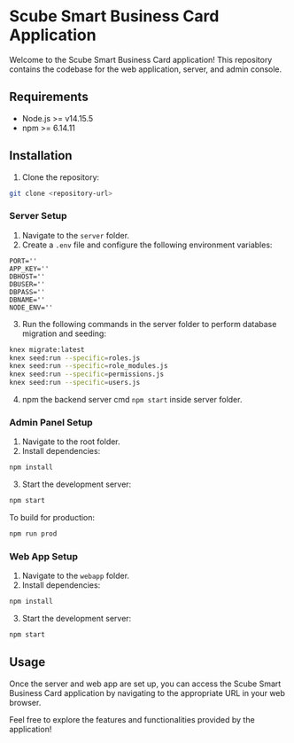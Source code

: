 # Scube Smart Business Card Application

Welcome to the Scube Smart Business Card application! This repository contains the codebase for the web application, server, and admin console.

## Requirements

- Node.js >= v14.15.5
- npm >= 6.14.11

## Installation

1. Clone the repository:

```bash
git clone <repository-url>
```

### Server Setup

1. Navigate to the `server` folder.
2. Create a `.env` file and configure the following environment variables:

```
PORT=''
APP_KEY=''
DBHOST=''
DBUSER=''
DBPASS=''
DBNAME=''
NODE_ENV=''
```

3. Run the following commands in the server folder to perform database migration and seeding:

```bash
knex migrate:latest
knex seed:run --specific=roles.js
knex seed:run --specific=role_modules.js
knex seed:run --specific=permissions.js
knex seed:run --specific=users.js
```
4. npm the backend server  cmd `npm start` inside server folder.


### Admin Panel Setup

1. Navigate to the root folder.
2. Install dependencies:

```bash
npm install
```

3. Start the development server:

```bash
npm start
```

To build for production:

```bash
npm run prod
```

### Web App Setup

1. Navigate to the `webapp` folder.
2. Install dependencies:

```bash
npm install
```

3. Start the development server:

```bash
npm start
```

## Usage

Once the server and web app are set up, you can access the Scube Smart Business Card application by navigating to the appropriate URL in your web browser.

Feel free to explore the features and functionalities provided by the application!

